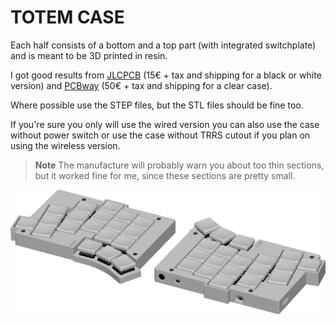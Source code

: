# TOTEM CASE

Each half consists of a bottom and a top part (with integrated switchplate) and is meant to be 3D printed in resin. 

I got good results from [JLCPCB](https://cart.jlcpcb.com/quote) (15€ + tax and shipping for a black or white version) and [PCBway](https://www.pcbway.com/rapid-prototyping/manufacture/?type=2&reffercode=TOP) (50€ + tax and shipping for a clear case).

Where possible use the STEP files, but the STL files should be fine too.

If you're sure you only will use the wired version you can also use the case without power switch or use the case without TRRS cutout if you plan on using the wireless version.

> **Note**
> The manufacture will probably warn you about too thin sections, but it worked fine for me, since these sections are pretty small.


![TOTEM case](/docs/images/TOTEM_case.png)
